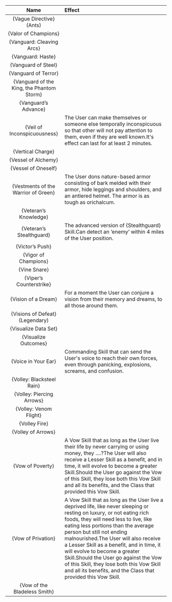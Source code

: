 | **Name** | **Effect** |
|:--------:|:-----------|
| {Vague Directive}(Ants) | |
| {Valor of Champions} | |
| {Vanguard: Cleaving Arcs} | |
| {Vanguard: Haste} | |
| {Vanguard of Steel} | |
| {Vanguard of Terror} | |
| {Vanguard of the King, the Phantom Storm} | |
| {Vanguard’s Advance} | |
| {Veil of Inconspicuousness} |The User can make themselves or someone else temporally inconspicuous so that other will not pay attention to them, even if they are well known.It's effect can last for at least 2 minutes. |
| {Vertical Charge} | |
| {Vessel of Alchemy} | |
| {Vessel of Oneself} | |
| {Vestments of the Warrior of Green} |The User dons nature-based armor consisting of bark melded with their armor, hide leggings and shoulders, and an antlered helmet. The armor is as tough as orichalcum. |
| {Veteran’s Knowledge} | |
| {Veteran’s Stealthguard} |The advanced version of {Stealthguard} Skill.Can detect an ‘enemy’ within 4 miles of the User position. |
| {Victor’s Push} | |
| {Vigor of Champions} | |
| {Vine Snare} | |
| {Viper’s Counterstrike} | |
| {Vision of a Dream} |For a moment the User can conjure a vision from their memory and dreams, to all those around them. |
| {Visions of Defeat}(Legendary) | |
| {Visualize Data Set} | |
| {Visualize Outcomes} | |
| {Voice in Your Ear} |Commanding Skill that can send the User's voice to reach their own forces, even through panicking, explosions, screams, and confusion. |
| {Volley: Blacksteel Rain} | |
| {Volley: Piercing Arrows} | |
| {Volley: Venom Flight} | |
| {Volley Fire} | |
| {Volley of Arrows} | |
| {Vow of Poverty} |A Vow Skill that as long as the User live their life by never carrying or using money, they ....?The User will also receive a Lesser Skill as a benefit, and in time, it will evolve to become a greater Skill.Should the User go against the Vow of this Skill, they lose both this Vow Skill and all its benefits, and the Class that provided this Vow Skill. |
| {Vow of Privation} |A Vow Skill that as long as the User live a deprived life, like never sleeping or resting on luxury, or not eating rich foods, they will need less to live, like eating less portions than the average person but still not ending malnourished.The User will also receive a Lesser Skill as a benefit, and in time, it will evolve to become a greater Skill.Should the User go against the Vow of this Skill, they lose both this Vow Skill and all its benefits, and the Class that provided this Vow Skill. |
| {Vow of the Bladeless Smith} | |
